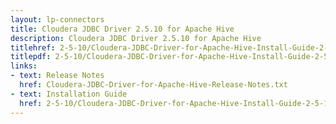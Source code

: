 ```yaml
---
layout: lp-connectors
title: Cloudera JDBC Driver 2.5.10 for Apache Hive
description: Cloudera JDBC Driver 2.5.10 for Apache Hive
titlehref: 2-5-10/Cloudera-JDBC-Driver-for-Apache-Hive-Install-Guide-2-5-10.pdf
titlepdf: 2-5-10/Cloudera-JDBC-Driver-for-Apache-Hive-Install-Guide-2-5-10.pdf
links:
- text: Release Notes
  href: Cloudera-JDBC-Driver-for-Apache-Hive-Release-Notes.txt
- text: Installation Guide
  href: 2-5-10/Cloudera-JDBC-Driver-for-Apache-Hive-Install-Guide-2-5-10.pdf
---
```

